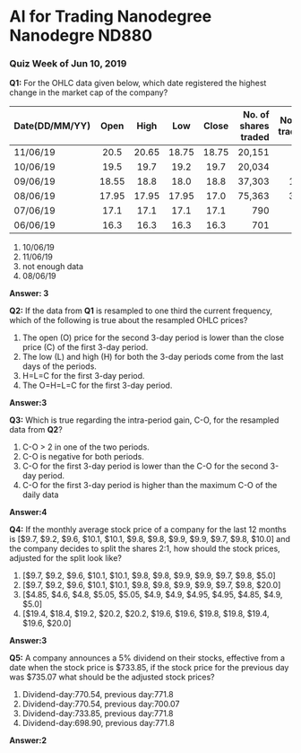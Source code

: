 # AI for Trading Nanodegree Nanodegre ND880

### Quiz Week of Jun 10, 2019

**Q1:** For the OHLC data given below, which date registered the highest change in the market cap of the company?

| Date(DD/MM/YY)     |      Open     |  High | Low   | Close | No. of shares traded | No. of trades
|----------|:-------------:|:------:|:------:|:------:|------:|------:|
| 11/06/19 |  20.5 |    20.65 |  18.75     |  18.75    |  20,151     |  62      |
| 10/06/19 | 19.5  |    19.7  |  19.2      |  19.7     |  20,034     |  83      |
| 09/06/19 | 18.55 |    18.8  |  18.0      |  18.8     |  37,303     |  144      |
| 08/06/19 | 17.95 |    17.95 |  17.95     |  17.0     |  75,363	   |  308      |
| 07/06/19 | 17.1  |    17.1  |  17.1      |  17.1     |  790        |  10      |
| 06/06/19 | 16.3  |    16.3  |  16.3      |  16.3     |  701        |  3      |


1. 10/06/19
2. 11/06/19
3. not enough data
4. 08/06/19

**Answer: 3**


**Q2:** If the data from **Q1** is resampled to one third the current frequency, which of the following is true about 
the resampled OHLC prices?

1. The open (O) price for the second 3-day period is lower than the close price (C) of the first 3-day period.
2. The low (L) and high (H) for both the 3-day periods come from the last days of the periods.
3. H=L=C for the first 3-day period.
4. The O=H=L=C for the first 3-day period.

**Answer:3**

**Q3:** Which is true regarding the intra-period gain, C-O, for the resampled data from **Q2**?
1. C-O > 2 in one of the two periods.
2. C-O is negative for both periods.
3. C-O for the first 3-day period is lower than the C-O for the second 3-day period.
4. C-O for the first 3-day period is higher than the maximum C-O of the daily data

**Answer:4**

**Q4:** If the monthly average stock price of a company for the last 12 months is 
[$9.7, $9.2, $9.6, $10.1, $10.1, $9.8, $9.8, $9.9, $9.9, $9.7, $9.8, $10.0] and the company decides to split the shares 
2:1, how should the stock prices, adjusted for the split look like?

1. [$9.7, $9.2, $9.6, $10.1, $10.1, $9.8, $9.8, $9.9, $9.9, $9.7, $9.8, $5.0]
2. [$9.7, $9.2, $9.6, $10.1, $10.1, $9.8, $9.8, $9.9, $9.9, $9.7, $9.8, $20.0]
3. [$4.85, $4.6, $4.8, $5.05, $5.05, $4.9, $4.9, $4.95, $4.95, $4.85, $4.9, $5.0]
4. [$19.4, $18.4, $19.2, $20.2, $20.2, $19.6, $19.6, $19.8, $19.8, $19.4, $19.6, $20.0]

**Answer:3**

**Q5:** A company announces a 5% dividend on their stocks, effective from a date when the stock price is $733.85, 
if the stock price for the previous day was $735.07 what should be the adjusted stock prices?

1. Dividend-day:770.54, previous day:771.8
2. Dividend-day:770.54, previous day:700.07
3. Dividend-day:733.85, previous day:771.8
4. Dividend-day:698.90, previous day:771.8

**Answer:2**
